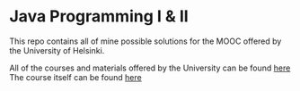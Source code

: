 # Java Programming I & II

This repo contains all of mine  possible solutions for the MOOC offered by the University of Helsinki.

All of the courses and materials offered by the University can be found [here](https://www.mooc.fi/en/)
The course itself can be found [here](https://java-programming.mooc.fi/)
